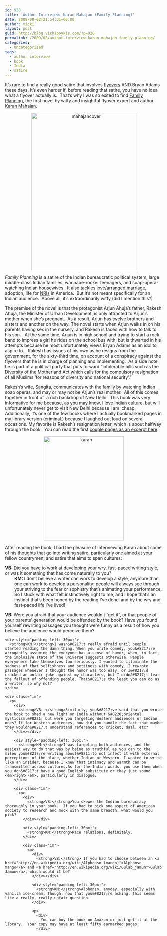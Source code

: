 ```yaml
---
id: 928
title: 'Author Interview: Karan Mahajan (Family Planning)'
date: 2009-08-02T21:54:31+00:00
author: Vicki
layout: post
guid: http://blog.vickiboykis.com/?p=928
permalink: /2009/08/author-interview-karan-mahajan-family-planning/
categories:
  - Uncategorized
tags:
  - author interview
  - book
  - India
  - satire
---
```

It&#8217;s rare to find a really good satire that involves [flyovers](http://en.wikipedia.org/wiki/Flyover) AND Bryan Adams these days. It&#8217;s even harder if, before reading that satire, you have no idea what a flyover actually is.  That&#8217;s why I was so exited to find [Family Planning](http://www.amazon.com/Family-Planning-Novel-Karan-Mahajan/dp/006153725X), the first novel by witty and insightful flyover expert and author [Karan Mahajan](http://en.wikipedia.org/wiki/Karan_Mahajan).

<p style="text-align: center;">
  <a href="http://blog.vickiboykis.com/wp-content/uploads/2009/08/mahajancover.jpg"><img class="size-full wp-image-936 aligncenter" title="mahajancover" src="http://blog.vickiboykis.com/wp-content/uploads/2009/08/mahajancover.jpg" alt="mahajancover" width="336" height="503" /></a>
</p>

_Family Planning_ is a satire of the Indian bureaucratic political system, large middle-class Indian families, wannabe-rocker teenagers, and soap-opera-watching Indian housewives.  It also tackles love/arranged marriage, adoption, life for [NRIs](http://en.wikipedia.org/wiki/Non-resident_Indian_and_Person_of_Indian_Origin) in America.  But it&#8217;s not meant specifically for an Indian audience.  Above all, it&#8217;s extraordinarily witty (did I mention this?)

The premise of the novel is that the protagonist Arjun Ahuja&#8217;s father, Rakesh Ahuja, the Minister of Urban Development, is only attracted to Arjun&#8217;s mother when she&#8217;s pregnant.  As a result, Arjun has twelve brothers and sisters and another on the way. The novel starts when Arjun walks in on his parents having sex in the nursery, and Rakesh is faced with how to talk to his son.   At the same time, Arjun is in high school and trying to start a rock band to impress a girl he rides on the school bus with, but is thwarted in his attempts because he most unfortunately views Bryan Adams as an idol to aspire to.   Rakesh has issues of his own as he resigns from the government, for the sixty-third time, on account of a conspiracy against the flyovers that he is in charge of planning and implementing.  As a side note, he is part of a political party that puts forward &#8220;intolerable bills such as the Diversity of the Motherland Act which calls for the compulsory resignation of all Muslims &#8216;for reasons of diversity and national security&#8217;.&#8221;

Rakesh&#8217;s wife, Sangita, communicates with the family by watching Indian soap operas, and may or may not be Arjun&#8217;s real mother.  All of this comes together in front of  a rich backdrop of New Delhi.  This book was very informative for me because, as [you may know](http://blog.vickiboykis.com/2009/04/24/voting-in-india/), I [love Indian culture](http://blog.vickiboykis.com/2009/06/12/a-russian-in-bollywood/), but will unfortunately never get to visit New Delhi because I am  cheap.  Additionally, it&#8217;s one of the few books where I actually bookmarked pages in my library version (criminal.) because I laughed out loud on several occasions. My favorite is Rakesh&#8217;s resignation letter, which is about halfway through the book.  You can read the first [couple pages as an excerpt here](http://www.npr.org/templates/story/story.php?storyId=100569823#100575308).

<p style="text-align: center;">
  <a href="http://blog.vickiboykis.com/wp-content/uploads/2009/08/karan.jpg"><img class="size-full wp-image-952 aligncenter" title="karan" src="http://blog.vickiboykis.com/wp-content/uploads/2009/08/karan.jpg" alt="karan" width="256" height="333" /></a>
</p>

After reading the book, I had the pleasure of interviewing Karan about some of his thoughts that go into writing satire, particularly one aimed at your fellow countrymen, and satire that aims to span cultures:

<div class="im">
  <div>
    <strong>VB: </strong>Did you have to work at developing your wry, fast-paced writing style, or was it something that has come naturally to you?
  </div>
</div>

<div style="padding-left: 30px;">
  <strong>KM: </strong>I don&#8217;t believe a writer can work to develop a style, anymore than one can work to develop a personality: people will always see through your striving to the fear or sophistry that&#8217;s animating your performance. So I stuck with what felt instinctively right to me, and I hope that&#8217;s an instinct that&#8217;s been honed by the reading I&#8217;ve done&#8211;and by the wry and fast-paced life I&#8217;ve lived!
</div>

<div class="im">
  <p>
    <div>
      <strong>VB: </strong>Were you afraid that your audience wouldn&#8217;t &#8220;get it&#8221;, or that people of your parents&#8217; generation would be offended by the book? Have you found yourself rewriting passages you thought were funny as a result of how you believe the audience would perceive them?
    </div></div> 
    
    <div style="padding-left: 30px;">
      <strong>KM:</strong>I wasn&#8217;t really afraid until people started reading the damn thing. When you write comedy, you&#8217;re arrogantly assuming the everyone has a sense of humor, when, in fact, the implosive state of the universe suggests otherwise. People everywhere take themselves too seriously. I wanted to illuminate the sadness of that selfishness and pettiness with comedy. I rewrote passages whenever I thought the humor was too easy, or I&#8217;d cracked an unfair joke against my characters, but I didn&#8217;t fear the fallout of offending people. That&#8217;s the least you can do as a writer, so why not?
    </div>
    
    <div class="im">
      <p>
        <div>
          <strong>VB: </strong>Similarly, you&#8217;ve said that you wrote the book to shed a new light on India without &#8220;oriental mysticism,&#8221; but were you targeting Western audiences or Indian ones? If for Western audiences, how did you handle the fact that maybe they wouldn&#8217;t understand references to cricket, daal, etc?
        </div></div> 
        
        <div style="padding-left: 30px;">
          <strong>KM:</strong>I was targeting both audiences, and the easiest way to do that was by being as truthful as you can to the mileu you&#8217;re writing about&#8211;to not infect it with external perceptions of the place, whether Indian or Western. I wanted to write like an insider, because I knew that intimacy and warmth can be transmitted across cultures.As for the Indian words, you use them when you don&#8217;t have a good English substitute or they just sound <em>right</em>, particularly in dialogue.
        </div>
        
        <div class="im">
          <p>
            <div>
              <strong>VB:</strong>You skewer the Indian bureaucracy thoroughly in your book.  If you had to pick one aspect of American society to research and mock with the same breadth, what would you pick?
            </div></div> 
            
            <div style="padding-left: 30px;">
              <strong>KM:</strong>Race relations, definitely.
            </div>
            
            <div class="im">
              <p>
                <div>
                  <strong>VB:</strong> If you had to choose between an <a href="http://en.wikipedia.org/wiki/Alphonso_(mango)">Alphonso mango</a> and <a href="http://en.wikipedia.org/wiki/Gulab_jamun">Gulab Jamun</a>, which would it be?
                </div></div> 
                
                <div style="padding-left: 30px;">
                  <strong>KM:</strong>Alphonso, anyday, especially with vanilla ice-cream. Though, now that you&#8217;re asking, this seems like a really, really unfair question.
                </div>
                
                <p>
                  <div>
                    You can buy the book on Amazon or just get it at the library.  Your copy may have at least fifty earmarked pages.
                  </div>